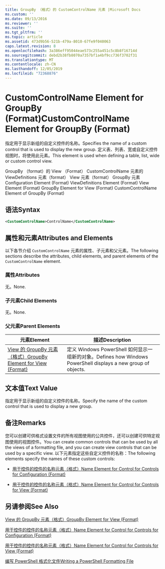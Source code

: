 ```yaml
---
title: GroupBy （格式）的 CustomControlName 元素 |Microsoft Docs
ms.custom: ''
ms.date: 09/13/2016
ms.reviewer: ''
ms.suite: ''
ms.tgt_pltfrm: ''
ms.topic: article
ms.assetid: 473d9b56-521b-479a-8010-67fe9f040063
caps.latest.revision: 8
ms.openlocfilehash: 3a386eff95044eae573c255a451c5c8b8f16714d
ms.sourcegitcommit: debd2b38fb8070a7357bf1a4bf9cc736f3702f31
ms.translationtype: MT
ms.contentlocale: zh-CN
ms.lasthandoff: 12/05/2019
ms.locfileid: "72368876"
---
```

# <a name="customcontrolname-element-for-groupby-format"></a><span data-ttu-id="2a8f7-102">CustomControlName Element for GroupBy (Format)</span><span class="sxs-lookup"><span data-stu-id="2a8f7-102">CustomControlName Element for GroupBy (Format)</span></span>

<span data-ttu-id="2a8f7-103">指定用于显示新组的自定义控件的名称。</span><span class="sxs-lookup"><span data-stu-id="2a8f7-103">Specifies the name of a custom control that is used to display the new group.</span></span> <span data-ttu-id="2a8f7-104">定义表、列表、宽或自定义控件视图时，将使用此元素。</span><span class="sxs-lookup"><span data-stu-id="2a8f7-104">This element is used when defining a table, list, wide or custom control view.</span></span>

<span data-ttu-id="2a8f7-105">GroupBy （format）的 View （Format） CustomControlName 元素的 ViewDefinitions 元素（format） View 元素（format） GroupBy 元素</span><span class="sxs-lookup"><span data-stu-id="2a8f7-105">Configuration Element (Format) ViewDefinitions Element (Format) View Element (Format) GroupBy Element for View (Format) CustomControlName Element of GroupBy (Format)</span></span>

## <a name="syntax"></a><span data-ttu-id="2a8f7-106">语法</span><span class="sxs-lookup"><span data-stu-id="2a8f7-106">Syntax</span></span>

```xml
<CustomControlName>ControlName</CustomControlName>
```

## <a name="attributes-and-elements"></a><span data-ttu-id="2a8f7-107">属性和元素</span><span class="sxs-lookup"><span data-stu-id="2a8f7-107">Attributes and Elements</span></span>

<span data-ttu-id="2a8f7-108">以下各节介绍 `CustomControlName` 元素的属性、子元素和父元素。</span><span class="sxs-lookup"><span data-stu-id="2a8f7-108">The following sections describe the attributes, child elements, and parent elements of the `CustomControlName` element.</span></span>

### <a name="attributes"></a><span data-ttu-id="2a8f7-109">属性</span><span class="sxs-lookup"><span data-stu-id="2a8f7-109">Attributes</span></span>

<span data-ttu-id="2a8f7-110">无。</span><span class="sxs-lookup"><span data-stu-id="2a8f7-110">None.</span></span>

### <a name="child-elements"></a><span data-ttu-id="2a8f7-111">子元素</span><span class="sxs-lookup"><span data-stu-id="2a8f7-111">Child Elements</span></span>

<span data-ttu-id="2a8f7-112">无。</span><span class="sxs-lookup"><span data-stu-id="2a8f7-112">None.</span></span>

### <a name="parent-elements"></a><span data-ttu-id="2a8f7-113">父元素</span><span class="sxs-lookup"><span data-stu-id="2a8f7-113">Parent Elements</span></span>

|<span data-ttu-id="2a8f7-114">元素</span><span class="sxs-lookup"><span data-stu-id="2a8f7-114">Element</span></span>|<span data-ttu-id="2a8f7-115">描述</span><span class="sxs-lookup"><span data-stu-id="2a8f7-115">Description</span></span>|
|-------------|-----------------|
|[<span data-ttu-id="2a8f7-116">View 的 GroupBy 元素（格式）</span><span class="sxs-lookup"><span data-stu-id="2a8f7-116">GroupBy Element for View (Format)</span></span>](./groupby-element-for-view-format.md)|<span data-ttu-id="2a8f7-117">定义 Windows PowerShell 如何显示一组新的对象。</span><span class="sxs-lookup"><span data-stu-id="2a8f7-117">Defines how Windows PowerShell displays a new group of objects.</span></span>|

## <a name="text-value"></a><span data-ttu-id="2a8f7-118">文本值</span><span class="sxs-lookup"><span data-stu-id="2a8f7-118">Text Value</span></span>

<span data-ttu-id="2a8f7-119">指定用于显示新组的自定义控件的名称。</span><span class="sxs-lookup"><span data-stu-id="2a8f7-119">Specify the name of the custom control that is used to display a new group.</span></span>

## <a name="remarks"></a><span data-ttu-id="2a8f7-120">备注</span><span class="sxs-lookup"><span data-stu-id="2a8f7-120">Remarks</span></span>

<span data-ttu-id="2a8f7-121">您可以创建可供格式设置文件的所有视图使用的公共控件，还可以创建可供特定视图使用的视图控件。</span><span class="sxs-lookup"><span data-stu-id="2a8f7-121">You can create common controls that can be used by all the views of a formatting file, and you can create view controls that can be used by a specific view.</span></span> <span data-ttu-id="2a8f7-122">以下元素指定这些自定义控件的名称：</span><span class="sxs-lookup"><span data-stu-id="2a8f7-122">The following elements specify the names of these custom controls:</span></span>

- [<span data-ttu-id="2a8f7-123">用于控件的控件的名称元素（格式）</span><span class="sxs-lookup"><span data-stu-id="2a8f7-123">Name Element for Control for Controls for Configuration (Format)</span></span>](./name-element-for-control-for-controls-for-configuration-format.md)

- [<span data-ttu-id="2a8f7-124">用于控件的控件的名称元素（格式）</span><span class="sxs-lookup"><span data-stu-id="2a8f7-124">Name Element for Control for Controls for View (Format)</span></span>](./name-element-for-control-for-controls-for-view-format.md)

## <a name="see-also"></a><span data-ttu-id="2a8f7-125">另请参阅</span><span class="sxs-lookup"><span data-stu-id="2a8f7-125">See Also</span></span>

[<span data-ttu-id="2a8f7-126">View 的 GroupBy 元素（格式）</span><span class="sxs-lookup"><span data-stu-id="2a8f7-126">GroupBy Element for View (Format)</span></span>](./groupby-element-for-view-format.md)

[<span data-ttu-id="2a8f7-127">用于控件的控件的名称元素（格式）</span><span class="sxs-lookup"><span data-stu-id="2a8f7-127">Name Element for Control for Controls for Configuration (Format)</span></span>](./name-element-for-control-for-controls-for-configuration-format.md)

[<span data-ttu-id="2a8f7-128">用于控件的控件的名称元素（格式）</span><span class="sxs-lookup"><span data-stu-id="2a8f7-128">Name Element for Control for Controls for View (Format)</span></span>](./name-element-for-control-for-controls-for-view-format.md)

[<span data-ttu-id="2a8f7-129">编写 PowerShell 格式化文件</span><span class="sxs-lookup"><span data-stu-id="2a8f7-129">Writing a PowerShell Formatting File</span></span>](./writing-a-powershell-formatting-file.md)
